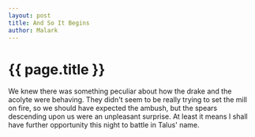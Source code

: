 ```yaml
---
layout: post
title: And So It Begins
author: Malark
---
```


{{ page.title }}
================

We knew there was something peculiar about how the drake and the acolyte were behaving. They didn't seem to be really
trying to set the mill on fire, so we should have expected the ambush, but the spears descending upon us were an
unpleasant surprise. At least it means I shall have further opportunity this night to battle in Talus' name.
